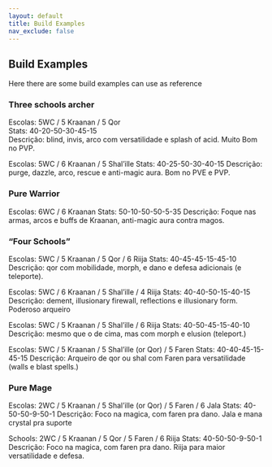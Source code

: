 ```yaml
---
layout: default
title: Build Examples
nav_exclude: false
---
```


## Build Examples

Here there are some build examples can use as reference

### **Three schools archer**  
Escolas: 5WC / 5 Kraanan / 5 Qor  
Stats: 40-20-50-30-45-15  
Descrição: blind, invis, arco com versatilidade e splash of acid. Muito Bom no PVP.  

Escolas: 5WC / 6 Kraanan / 5 Shal’ille
Stats: 40-25-50-30-40-15
Descrição: purge, dazzle, arco, rescue e anti-magic aura. Bom no PVE e PVP.

### **Pure Warrior**  
Escolas: 6WC / 6 Kraanan
Stats: 50-10-50-50-5-35
Descrição: Foque nas armas, arcos e buffs de Kraanan, anti-magic aura contra magos.

### **“Four Schools”**
Escolas: 5WC / 5 Kraanan / 5 Qor / 6 Riija
Stats: 40-45-45-15-45-10
Descrição: qor com mobilidade, morph, e dano e defesa adicionais (e teleporte).

Escolas: 5WC / 6 Kraanan / 5 Shal’ille / 4 Riija
Stats: 40-40-50-15-40-15
Descrição: dement, illusionary firewall, reflections e illusionary form. Poderoso arqueiro

Escolas: 5WC / 5 Kraanan / 5 Shal’ille / 6 Riija
Stats: 40-50-45-15-40-10
Descrição: mesmo que o de cima, mas com morph e elusion (teleport.)

Escolas: 5WC / 5 Kraanan / 5 Shal’ille (or Qor) / 5 Faren
Stats: 40-40-45-15-45-15
Descrição: Arqueiro de qor ou shal com Faren para versatilidade  (walls e blast spells.)

### **Pure Mage**
Escolas: 2WC / 5 Kraanan / 5 Shal’ille (or Qor) / 5 Faren / 6 Jala
Stats: 40-50-50-9-50-1
Descrição: Foco na magica, com faren  pra dano. Jala e mana crystal pra suporte

Schools: 2WC / 5 Kraanan / 5 Qor / 5 Faren / 6 Riija
Stats: 40-50-50-9-50-1
Descrição:  Foco na magica, com faren  pra dano. Riija para maior versatilidade e defesa.